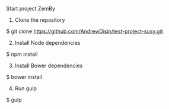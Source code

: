 Start project ZemBy

1. Clone the repository 

$ git clone https://github.com/AndrewDisin/test-project-susy.git

2. Install Node dependencies 

$ npm install

3. Install Bower dependencies

$ bower install

4. Run gulp

$ gulp
